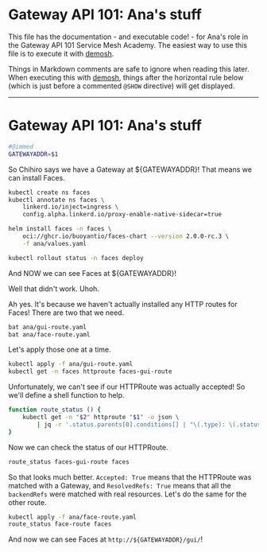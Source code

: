 <!--
SPDX-FileCopyrightText: 2022-2024 Buoyant Inc.
SPDX-License-Identifier: Apache-2.0
-->

# Gateway API 101: Ana's stuff

This file has the documentation - and executable code! - for Ana's role in
the Gateway API 101 Service Mesh Academy. The easiest way to use this file is
to execute it with [demosh].

Things in Markdown comments are safe to ignore when reading this later. When
executing this with [demosh], things after the horizontal rule below (which
is just before a commented `@SHOW` directive) will get displayed.

[demosh]: https://github.com/BuoyantIO/demosh

---
<!-- @clear -->
<!-- @show_terminal -->
<!-- @SHOW -->

# Gateway API 101: Ana's stuff

```bash
#@immed
GATEWAYADDR=$1
```

So Chihiro says we have a Gateway at ${GATEWAYADDR}! That means we can
install Faces.

```bash
kubectl create ns faces
kubectl annotate ns faces \
    linkerd.io/inject=ingress \
    config.alpha.linkerd.io/proxy-enable-native-sidecar=true

helm install faces -n faces \
    oci://ghcr.io/buoyantio/faces-chart --version 2.0.0-rc.3 \
    -f ana/values.yaml

kubectl rollout status -n faces deploy
```

And NOW we can see Faces at ${GATEWAYADDR}!

<!-- @browser_then_terminal -->

Well that didn't work. Uhoh.

<!-- @wait_clear -->

Ah yes. It's because we haven't actually installed any HTTP routes for
Faces! There are two that we need.

```bash
bat ana/gui-route.yaml
bat ana/face-route.yaml
```

Let's apply those one at a time.

```bash
kubectl apply -f ana/gui-route.yaml
kubectl get -n faces httproute faces-gui-route
```

Unfortunately, we can't see if our HTTPRoute was actually accepted! So
we'll define a shell function to help.

```bash
function route_status () {
    kubectl get -n "$2" httproute "$1" -o json \
        | jq -r '.status.parents[0].conditions[] | "\(.type): \(.status)"'
}
```

Now we can check the status of our HTTPRoute.

```bash
route_status faces-gui-route faces
```

So that looks much better. `Accepted: True` means that the HTTPRoute was
matched with a Gateway, and `ResolvedRefs: True` means that all the
`backendRefs` were matched with real resources. Let's do the same for the
other route.

```bash
kubectl apply -f ana/face-route.yaml
route_status face-route faces
```

And now we can see Faces at `http://${GATEWAYADDR}/gui/`!

<!-- @browser_then_terminal -->

